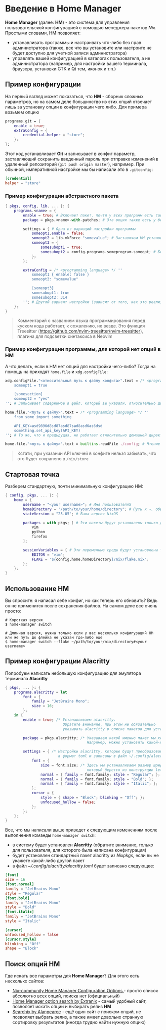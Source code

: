 # Введение в Home Manager

**Home Manager** (далее: **HM**) - это система для управления пользовательской конфигурацией с помощью менеджера пакетов *Nix*. Простыми словами, HM позволяет:
 - устанавливать программы и настраивать что-либо без прав администратора (также, все что вы установите или настроите не будет доступно для учетной записи администратора)
 - управлять вашей конфигурацией в каталогах пользователя, а не администратора (например, для настройки вашего терминала, браузера, установки GTK и Qt тем, иконок и т.п.)

## Пример конфигурации

На первый взгляд может показаться, что **HM** - сборник сложных параметров, но на самом деле большинство из этих опций отвечает лишь за установку опции в конфигурации чего либо.
Для примера возьмем опцию
```nix
programs.git = {
    enable = true;
    extraConfig = {
        credential.helper = "store";
    };
};
```
Этот код устанавливает **Git** и записывает в конфиг параметр, заставляющий сохранить введенный пароль при отправке изменений в удаленный репозиторий (`git push origin master`), например. При обычной, императивной настройке мы бы написали это в `.gitconfig`:
```toml
[credential]
helper = "store"
```

### Пример конфигурации абстрактного пакета
```nix
{ pkgs, config, lib, ... }: {
    programs.<name> = {
        enable = true; # Включает пакет, почти у всех программ есть такая опция
        package = pkgs.<name>-with-patches; # Эта опция также есть у большинства программ, позволяет указать какой пакет использовать, если у программы есть вариации (например neovim/neovim-qt/neovim-gtk)

        settings = { # Одна из вариаций настройки программы
            someopt1.enable = false;
            someopt2 = lib.mkForce "somevalue"; # Заставляем HM установить эту опцию, даже если она где либо переобределяется
            someopt3 = {
                somesubopt1 = true;
                somesubopt2 = config.programs.someprogram.someopt; # Берем какой-либо параметр из уже определенных в HM
            };
        };

        extraConfig = /* <programming language> */ ''
            someopt1 { enable: false }
            someopt2: "somevalue"

            [someopt3]
            somesubopt1: true
            somesubopt2: 314
        ''; # Другой вариант настройки (зависит от того, как это реализовано в home manager)
    };
}
```

> Комментарий с названием языка программирования перед куском кода работает, к сожалению, не везде. Это функция Treesitter (https://github.com/nvim-treesitter/nvim-treesitter), плагина для подсветки синтаксиса в Neovim

### Пример конфигурации программы, для которой нет опций в HM
А что делать, если в HM нет опций для настройки чего-либо? Тогда на помощь на приходят `home.file` и `xdg.configFile`:
```nix
xdg.configFile."<относительный путь к файлу конфига>".text = /* <programming language> */ ''
    someopt1 = true

    [somesection]
    someopt2 = "yes"
''; # Записывает содержимое в файл, который вы указали, относительно директории ~/.config

home.file."<путь к файлу>".text = /* <programming language> */ ''
    from some import something

    API_KEY=asd9896d8sd87asd87sad8asd6as6dsd
    something.set_api_key(API_KEY)
''; # То же, что и предыдущая, но работает относительно домашней директории

home.file."<путь к файлу>".text = builtins.readFile ./config; # Чтение файла из папки с конфигом на Nix
```
> Кстати, при указании API ключей в конфиге нельзя забывать, что это будет сохранено в `/nix/store`

## Стартовая точка

Разберем стандартную, почти минимальную конфигурацию HM:
```nix
{ config, pkgs, ... }: {
    home = {
        username = "<your username>"; # Имя пользователяS
        homeDirectory = "/path/to/your/home/directory"; # Путь к ~, обычно /home/<username>
        stateVersion = "25.05"; # Ваша версия NixOS

        packages = with pkgs; [ # Эти пакеты будут установлены только для текущего пользователя
            vim
            python
            firefox
        ];

        sessionVariables = { # Эти переменные среды будут установлены только для текущего пользователя
            EDITOR = "vim";
            FLAKE = "${config.home.homeDirectory}/nix/flake.nix";
        };
    };
}
```

## Использование HM

Вы спросите: я написал себе конфиг, но как теперь его обновить? Ведь он не применится после сохранения файлов. На самом деле все очень просто:
```shell
# Короткая версия
$ home-manager switch

# Длинная версия, нужна только если у вас несколько конфигураций HM или же путь до флейка не указан где-либо еще
$ home-manager switch --flake ~/path/to/your/nix/directory#<your username>
```

## Пример конфигурации Alacritty

Попробуем написать небольшую конфигурацию для эмулятора терминала **Alacritty**
```nix
{ pkgs, ... }: {
    programs.alacritty = let
        font = {
            family = "JetBrains Mono";
            size = 16;
        };
    in {
        enable = true; /* Устанавливаем alacritty.
                          Обратите внимание, при этом не обязательно
                          указывать alacritty в списке пакетов для установки */

        package = pkgs.alacritty; /* Указываем какой именно пакет мы хотим установить.
                                     Например, можно установить какой-либо форк */

        settings = { /* Настройки alacritty, которые будут преобразованы
                        в формат toml и записаны в файл ~/.config/alacritty.toml */
            font = {
                size = font.size; /* Здесь мы устанавливаем размер шрифта,
                                     который берется из конструкции let ... in выше */
                normal = { family = font.family; style = "Regular"; };
                normal = { family = font.family; style = "Bold"; };
                normal = { family = font.family; style = "Italic"; };
            };
            cursor = {
                style = { shape = "Block"; blinking = "Off"; };
                unfocused_hollow = false;
            };
        };
    };
}
```

Все, что мы написали выше приведет к следующим изменениям после выполнения команды `home-manager switch`:
 - в систему будет установлен **Alacritty** (обратите внимание, только для пользователя, для которого была написана конфигурация)
 - будет установлен стандартный пакет alacritty из *Nixpkgs*, если вы не укажете какой-либо другой пакет
 - в файл *~/.config/alacritty/alacritty.toml* будет записано следующее:
```toml
[font]
size = 16
[font.normal]
family = "JetBrains Mono"
style = "Regular"
[font.bold]
family = "JetBrains Mono"
style = "Bold"
[font.italic]
family = "JetBrains Mono"
style = "Italic"

[cursor]
unfocused_hollow = false
[cursor.style]
blinking = "Off"
shape = "Block"
```

## Поиск опций HM

Где искать все параметры для **Home Manager**? Для этого есть несколько сайтов:
 - [Nix-community Home Manager Configuration Options ](https://nix-community.github.io/home-manager/options.xhtml) - просто список абсолютно всех опций, поиска нет (официальный)
 - [Home Manager option search by Extranix](https://home-manager-options.extranix.com/) - самый удобный сайт, позволяет искать опции и выбирать релиз **HM**
 - [Searchix by Alanpearce](https://searchix.alanpearce.eu/options/home-manager/search) - ещё один сайт с поиском опций, не позволяет выбрать релиз, а также имеет довольно странную сортировку результатов (иногда трудно найти нужную опцию)
